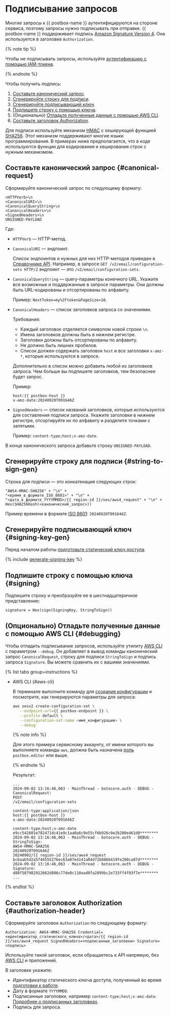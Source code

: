 # Подписывание запросов

Многие запросы к {{ postbox-name }} аутентифицируются на стороне сервиса, поэтому запросы нужно подписывать при отправке. {{ postbox-name }} поддерживает подпись [Amazon Signature Version 4](https://docs.amazonaws.cn/en_us/IAM/latest/UserGuide/reference_aws-signing.html). Она используется в заголовке `Authorization`.

{% note tip %}

Чтобы не подписывать запросы, используйте [аутентификацию с помощью IAM-токена](../api-ref/authentication.md#iam-ses-example).

{% endnote %}

Чтобы получить подпись:

1. [Составьте канонический запрос](#canonical-request).
1. [Сгенерируйте строку для подписи](#string-to-sign-gen).
1. [Сгенерируйте подписывающий ключ](#signing-key-gen).
1. [Подпишите строку с помощью ключа](#signing).
1. (Опционально) [Отладьте полученные данные с помощью AWS CLI](#debugging).
1. [Составьте заголовок Authorization](#authorization-header).

Для подписи используйте механизм [HMAC](https://ru.wikipedia.org/wiki/HMAC) с хеширующей функцией [SHA256](https://ru.wikipedia.org/wiki/SHA-2). Этот механизм поддерживают многие языки программирования. В примерах ниже предполагается, что в коде используются функции для кодирования и хеширования строк с нужным механизмом.

## Составьте канонический запрос {#canonical-request}

Сформируйте канонический запрос по следующему формату:

```text
<HTTPVerb>\n
<CanonicalURI>\n
<CanonicalQueryString>\n
<CanonicalHeaders>\n
<SignedHeaders>\n
UNSIGNED-PAYLOAD
```

Где:

* `HTTPVerb` — HTTP-метод.
* `CanonicalURI` — эндпоинт.

   Список эндпоинтов и нужных для них HTTP-методов приведен в [Справочнике API](api-ref/index.md). Например, в запросе `GET /v2/email/configuration-sets HTTP/2` эндпоинт — это `/v2/email/configuration-sets`.

* `CanonicalQueryString` — query-параметры конечного URL. Укажите все возможные и поддержанные в запросе параметры. Они должны быть URL-кодированы и отсортированы по алфавиту.

   Пример: `NextToken=my%2Ftoken&PageSize=10`.

* `CanonicalHeaders` — список заголовков запроса со значениями. 

   Требования:

   * Каждый заголовок отделяется символом новой строки `\n`.
   * Имена заголовков должны быть в нижнем регистре.
   * Заголовки должны быть отсортированы по алфавиту.
   * Не должно быть лишних пробелов.
   * Список должен содержать заголовок `host` и все заголовки `x-amz-*`, которые используются в запросе.

   Дополнительно в список можно добавить любой из заголовков запроса. Чем больше вы подпишете заголовков, тем безопаснее будет запрос.

   Пример: 

   ```
   host:{{ postbox-host }}
   x-amz-date:20240920T091646Z
   ```

* `SignedHeaders` — список названий заголовков, которые используются для составления подписи запроса. Укажите заголовки в нижнем регистре, отсортируйте их по алфавиту и разделите точками с запятыми.

   Пример: `content-type;host;x-amz-date`.

В конце канонического запроса добавьте строку `UNSIGNED-PAYLOAD`.

## Сгенерируйте строку для подписи {#string-to-sign-gen}

Строка для подписи — это конкатенация следующих строк:

```text
"AWS4-HMAC-SHA256" + "\n" +
"<время_в_формате_ISO_8601>" + "\n" +
"<дата_в_формате_YYYYMMDD>/{{ region-id }}/ses/aws4_request" + "\n" +
Hex(SHA256Hash(<канонический_запрос>))
```

Пример времени в формате [ISO 8601](https://www.iso.org/iso-8601-date-and-time-format.html): `20240920T091646Z`.

## Сгенерируйте подписывающий ключ {#signing-key-gen}

Перед началом работы [подготовьте статический ключ доступа](index.md#before-you-begin).

{% include [generate-signing-key](../../_includes/storage/generate-signing-key.md) %}

## Подпишите строку с помощью ключа {#signing}

Подпишите строку и преобразуйте ее в шестнадцатеричное представление:

```text
signature = Hex(sign(SigningKey, StringToSign))
```

## (Опционально) Отладьте полученные данные с помощью AWS CLI {#debugging}

Чтобы отладить подписывание запросов, используйте утилиту [AWS CLI](../tools/aws-cli.md) с параметром `--debug`. Он добавляет в вывод команды канонический запрос `CanonicalRequest`, строку для подписи `StringToSign` и подпись запроса `Signature`. Вы можете сравнить их с вашими значениями.

{% list tabs group=instructions %}

* AWS CLI {#aws-cli}

   В терминале выполните команду для [создания конфигурации](../operations/create-configuration.md) и посмотрите, как генерируются параметры для запроса:

   ```bash
   aws sesv2 create-configuration-set \
      --endpoint-url={{ postbox-endpoint }} \
      --profile default \
      --configuration-set-name <имя_конфигурации> \
      --debug
   ```

   {% note info %}

   Для этого примера сервисному аккаунту, от имени которого вы выполняете команды `aws`, должна быть назначена [роль](../security/index.md#postbox-editor) `postbox.editor` или выше.

   {% endnote %}

   Результат:

   ```text
   ...
   2024-09-02 13:16:46,063 - MainThread - botocore.auth - DEBUG - CanonicalRequest:
   POST
   /v2/email/configuration-sets

   content-type:application/json
   host:{{ postbox-host }}
   x-amz-date:20240920T091646Z

   content-type;host;x-amz-date
   e9cc542601e782471dc41e9c1aa0a6c9e55cf6b926c0e2b200e461d0********
   2024-09-02 13:16:46,063 - MainThread - botocore.auth - DEBUG - StringToSign:
   AWS4-HMAC-SHA256
   20240920T091646Z
   20240902/{{ region-id }}/ses/aws4_request
   bcbaab5d2a5f44555276ec63a07e4141a04d72b886b419fe280ca07d********
   2024-09-02 13:16:46,063 - MainThread - botocore.auth - DEBUG - Signature:
   d88f587982912662d886c77de0c110aad8fa2899bc2e733ff4f03f7e********
   ...
   ```

{% endlist %}

## Составьте заголовок Authorization {#authorization-header}

Сформируйте заголовок `Authorization` по следующему формату:

```text
Authorization: AWS4-HMAC-SHA256 Credential=<идентификатор_статического_ключа>/<дата>/{{ region-id }}/ses/aws4_request SignedHeaders=<подписанные_заголовки> Signature=<подпись>
```

Используйте такой заголовок, если обращаетесь к API напрямую, без [AWS CLI](../tools/aws-cli.md) и приложений.

В заголовке укажите:

* Идентификатор статического ключа доступа, полученный во время [подготовки к работе](index.md#before-you-begin).
* Дату в формате `YYYYMMDD`.
* Подписанные заголовки, например `content-type;host;x-amz-date`. [Подробнее о подписанных заголовках](api-ref/request-headers.md).
* Подпись для запроса.
